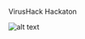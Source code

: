 VirusHack Hackaton

![alt text](https://drive.google.com/open?id=18fGIDxnA_Fr0RAAXUB_GQciBQDTe3Q4H)
